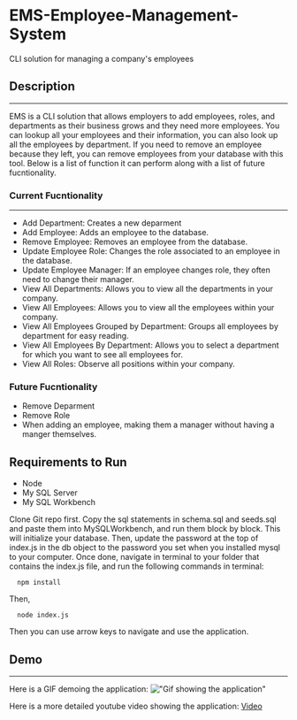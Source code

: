 # EMS-Employee-Management-System
CLI solution for managing a company's employees 

## Description
---
EMS is a CLI solution that allows employers to add employees, roles, and departments as their business grows and they need more employees.  You can lookup all your employees and their information, you can also look up all the employees by department.  If you need to remove an employee because they left, you can remove employees from your database with this tool.  Below is a list of function it can perform along with a list of future fucntionality.

### Current Fucntionality 
---
- Add Department:  Creates a new deparment
- Add Employee:  Adds an employee to the database. 
- Remove Employee:  Removes an employee from the database. 
- Update Employee Role:  Changes the role associated to an employee in the database. 
- Update Employee Manager:  If an employee changes role, they often need to change their manager. 
- View All Departments:  Allows you to view all the departments in your company. 
- View All Employees:  Allows you to view all the employees within your company. 
- View All Employees Grouped by Department:  Groups all employees by department for easy reading. 
- View All Employees By Department:  Allows you to select a department for which you want to see all employees for. 
- View All Roles:  Observe all positions within your company. 

### Future Fucntionality
- Remove Deparment
- Remove Role
- When adding an employee, making them a manager without having a manger themselves. 

## Requirements to Run 
- Node
- My SQL Server
- My SQL Workbench

Clone Git repo first.  Copy  the sql statements in schema.sql and seeds.sql and paste them into MySQLWorkbench, and run them block by block.  This will initialize your database.  Then, update the password at the top of index.js in the db object to the password you set when you installed mysql to your computer.  Once done, navigate in terminal to your folder that contains the index.js file, and run the following commands in terminal: 

      npm install

Then, 

      node index.js

Then you can use arrow keys to navigate and use the application.  

## Demo
---
Here is a GIF demoing the application: 
!["Gif showing the application"]('./assets/EMS_DEMO_1080p.gif')

Here is a more detailed youtube video showing the application: [Video](https://youtu.be/ZvdUdVixlFk)
